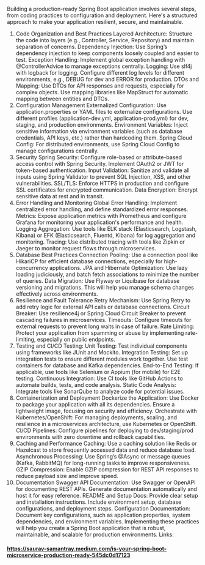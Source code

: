 Building a production-ready Spring Boot application involves several steps, from coding practices to configuration and deployment. Here's a structured approach to make your application resilient, secure, and maintainable.

1. Code Organization and Best Practices
Layered Architecture: Structure the code into layers (e.g., Controller, Service, Repository) and maintain separation of concerns.
Dependency Injection: Use Spring’s dependency injection to keep components loosely coupled and easier to test.
Exception Handling: Implement global exception handling with @ControllerAdvice to manage exceptions centrally.
Logging: Use slf4j with logback for logging. Configure different log levels for different environments, e.g., DEBUG for dev and ERROR for production.
DTOs and Mapping: Use DTOs for API responses and requests, especially for complex objects. Use mapping libraries like MapStruct for automatic mapping between entities and DTOs.
2. Configuration Management
Externalized Configuration: Use application.properties or YAML files to externalize configurations. Use different profiles (application-dev.yml, application-prod.yml) for dev, staging, and production environments.
Environment Variables: Inject sensitive information via environment variables (such as database credentials, API keys, etc.) rather than hardcoding them.
Spring Cloud Config: For distributed environments, use Spring Cloud Config to manage configurations centrally.
3. Security
Spring Security: Configure role-based or attribute-based access control with Spring Security. Implement OAuth2 or JWT for token-based authentication.
Input Validation: Sanitize and validate all inputs using Spring Validator to prevent SQL Injection, XSS, and other vulnerabilities.
SSL/TLS: Enforce HTTPS in production and configure SSL certificates for encrypted communication.
Data Encryption: Encrypt sensitive data at rest and in transit.
4. Error Handling and Monitoring
Global Error Handling: Implement centralized error handling, and define standardized error responses.
Metrics: Expose application metrics with Prometheus and configure Grafana for monitoring your application's performance and health.
Logging Aggregation: Use tools like ELK stack (Elasticsearch, Logstash, Kibana) or EFK (Elasticsearch, Fluentd, Kibana) for log aggregation and monitoring.
Tracing: Use distributed tracing with tools like Zipkin or Jaeger to monitor request flows through microservices.
5. Database Best Practices
Connection Pooling: Use a connection pool like HikariCP for efficient database connections, especially for high-concurrency applications.
JPA and Hibernate Optimization: Use lazy loading judiciously, and batch fetch associations to minimize the number of queries.
Data Migration: Use Flyway or Liquibase for database versioning and migrations. This will help you manage schema changes effectively across environments.
6. Resilience and Fault Tolerance
Retry Mechanism: Use Spring Retry to add retry logic for external API calls or database connections.
Circuit Breaker: Use resilience4j or Spring Cloud Circuit Breaker to prevent cascading failures in microservices.
Timeouts: Configure timeouts for external requests to prevent long waits in case of failure.
Rate Limiting: Protect your application from spamming or abuse by implementing rate-limiting, especially on public endpoints.
7. Testing and CI/CD
Testing:
Unit Testing: Test individual components using frameworks like JUnit and Mockito.
Integration Testing: Set up integration tests to ensure different modules work together. Use test containers for database and Kafka dependencies.
End-to-End Testing: If applicable, use tools like Selenium or Appium (for mobile) for E2E testing.
Continuous Integration:
Use CI tools like GitHub Actions to automate builds, tests, and code analysis.
Static Code Analysis: Integrate tools like SonarQube to analyze code for potential issues.
8. Containerization and Deployment
Dockerize the Application: Use Docker to package your application with all its dependencies. Ensure a lightweight image, focusing on security and efficiency.
Orchestrate with Kubernetes/OpenShift: For managing deployments, scaling, and resilience in a microservices architecture, use Kubernetes or OpenShift.
CI/CD Pipelines: Configure pipelines for deploying to dev/staging/prod environments with zero downtime and rollback capabilities.
9. Caching and Performance
Caching: Use a caching solution like Redis or Hazelcast to store frequently accessed data and reduce database load.
Asynchronous Processing: Use Spring’s @Async or message queues (Kafka, RabbitMQ) for long-running tasks to improve responsiveness.
GZIP Compression: Enable GZIP compression for REST API responses to reduce payload size and improve speed.
10. Documentation
Swagger API Documentation: Use Swagger or OpenAPI for documenting REST APIs. Generate documentation automatically and host it for easy reference.
README and Setup Docs: Provide clear setup and installation instructions. Include environment setup, database configurations, and deployment steps.
Configuration Documentation: Document key configurations, such as application properties, system dependencies, and environment variables.
Implementing these practices will help you create a Spring Boot application that is robust, maintainable, and scalable for production environments.
Links:
#### https://saurav-samantray.medium.com/is-your-spring-boot-microservice-production-ready-545dc0d17123

